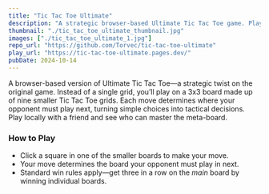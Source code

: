 ```yaml
---
title: "Tic Tac Toe Ultimate"
description: "A strategic browser-based Ultimate Tic Tac Toe game. Play locally with a friend and outsmart your opponent across nine nested 3x3 grids."
thumbnail: "./tic_tac_toe_ultimate_thumbnail.jpg"
images: ["./tic_tac_toe_ultimate_1.jpg"]
repo_url: "https://github.com/Torvec/tic-tac-toe-ultimate"
play_url: "https://tic-tac-toe-ultimate.pages.dev/"
pubDate: 2024-10-14
---
```


A browser-based version of Ultimate Tic Tac Toe—a strategic twist on the original game. Instead of a single grid, you’ll play on a 3x3 board made up of nine smaller Tic Tac Toe grids. Each move determines where your opponent must play next, turning simple choices into tactical decisions. Play locally with a friend and see who can master the meta-board.

### How to Play

- Click a square in one of the smaller boards to make your move.
- Your move determines the board your opponent must play in next.
- Standard win rules apply—get three in a row on the _main_ board by winning individual boards.

